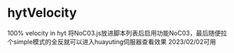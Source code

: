 # hytVelocity
100% velocity in hyt
将NoC03.js放进脚本列表后启用功能NoC03，最后随便拉个simple模式的全反就可以进入huayuting伺服器查看效果
2023/02/02可用
